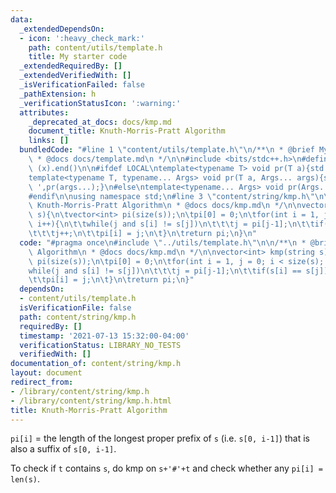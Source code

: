```yaml
---
data:
  _extendedDependsOn:
  - icon: ':heavy_check_mark:'
    path: content/utils/template.h
    title: My starter code
  _extendedRequiredBy: []
  _extendedVerifiedWith: []
  _isVerificationFailed: false
  _pathExtension: h
  _verificationStatusIcon: ':warning:'
  attributes:
    _deprecated_at_docs: docs/kmp.md
    document_title: Knuth-Morris-Pratt Algorithm
    links: []
  bundledCode: "#line 1 \"content/utils/template.h\"\n/**\n * @brief My starter code\n\
    \ * @docs docs/template.md\n */\n\n#include <bits/stdc++.h>\n#define all(x) (x).begin(),\
    \ (x).end()\n\n#ifdef LOCAL\ntemplate<typename T> void pr(T a){std::cerr<<a<<std::endl;}\n\
    template<typename T, typename... Args> void pr(T a, Args... args){std::cerr<<a<<'\
    \ ',pr(args...);}\n#else\ntemplate<typename... Args> void pr(Args... args){}\n\
    #endif\n\nusing namespace std;\n#line 3 \"content/string/kmp.h\"\n\n/**\n * @brief\
    \ Knuth-Morris-Pratt Algorithm\n * @docs docs/kmp.md\n */\n\nvector<int> kmp(string\
    \ s){\n\tvector<int> pi(size(s));\n\tpi[0] = 0;\n\tfor(int i = 1, j = 0; i < size(s);\
    \ i++){\n\t\twhile(j and s[i] != s[j])\n\t\t\tj = pi[j-1];\n\t\tif(s[i] == s[j])\n\
    \t\t\tj++;\n\t\tpi[i] = j;\n\t}\n\treturn pi;\n}\n"
  code: "#pragma once\n#include \"../utils/template.h\"\n\n/**\n * @brief Knuth-Morris-Pratt\
    \ Algorithm\n * @docs docs/kmp.md\n */\n\nvector<int> kmp(string s){\n\tvector<int>\
    \ pi(size(s));\n\tpi[0] = 0;\n\tfor(int i = 1, j = 0; i < size(s); i++){\n\t\t\
    while(j and s[i] != s[j])\n\t\t\tj = pi[j-1];\n\t\tif(s[i] == s[j])\n\t\t\tj++;\n\
    \t\tpi[i] = j;\n\t}\n\treturn pi;\n}"
  dependsOn:
  - content/utils/template.h
  isVerificationFile: false
  path: content/string/kmp.h
  requiredBy: []
  timestamp: '2021-07-13 15:32:00-04:00'
  verificationStatus: LIBRARY_NO_TESTS
  verifiedWith: []
documentation_of: content/string/kmp.h
layout: document
redirect_from:
- /library/content/string/kmp.h
- /library/content/string/kmp.h.html
title: Knuth-Morris-Pratt Algorithm
---
```

`pi[i]` = the length of the longest proper prefix of `s` (i.e. `s[0, i-1]`) that is also a suffix of `s[0, i-1]`.

To check if `t` contains `s`, do kmp on `s+'#'+t` and check whether any `pi[i] = len(s)`.
